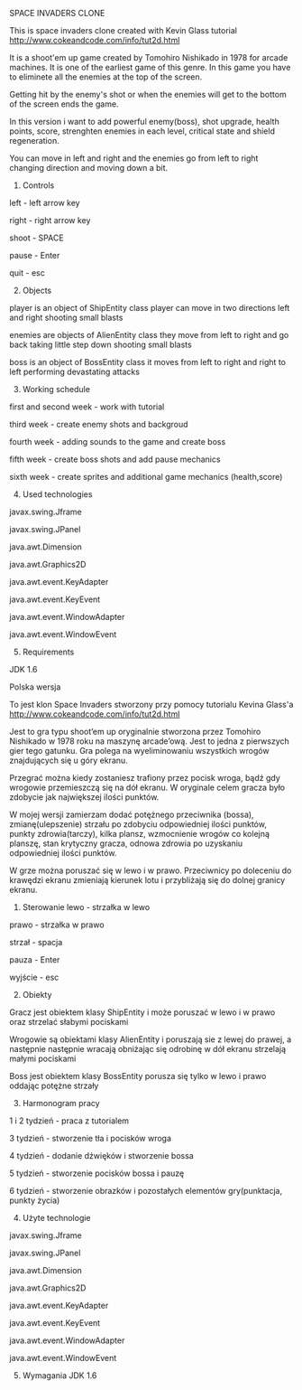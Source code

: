 SPACE INVADERS CLONE

This is space invaders clone created with Kevin Glass tutorial
http://www.cokeandcode.com/info/tut2d.html

It is a shoot'em up game created by Tomohiro Nishikado in 1978 for arcade machines. It is one of the earliest game of this genre. In this game you have to eliminete all the enemies at the top of the screen. 

Getting hit by the enemy's shot or when the enemies will get to the bottom of the screen ends the game.

In this version i want to add powerful enemy(boss), shot upgrade, health points, score, strenghten enemies in each level, critical state and shield regeneration.

You can move in left and right and the enemies go from left to right changing direction and moving down a bit.

1. Controls 

left - left arrow key

right - right arrow key

shoot - SPACE

pause - Enter

quit - esc

2. Objects

player is an object of ShipEntity class player can move in two directions left and right shooting small blasts

enemies are objects of AlienEntity class they move from left to right and go back taking little step down shooting small blasts

boss is an object of BossEntity class it moves from left to right and right to left performing devastating attacks

3. Working schedule

first and second week - work with tutorial

third week - create enemy shots and backgroud

fourth week - adding sounds to the game and create boss

fifth week - create boss shots and add pause mechanics

sixth week - create sprites and additional game mechanics (health,score)

4. Used technologies

javax.swing.Jframe

javax.swing.JPanel

java.awt.Dimension

java.awt.Graphics2D

java.awt.event.KeyAdapter

java.awt.event.KeyEvent

java.awt.event.WindowAdapter

java.awt.event.WindowEvent

5. Requirements

JDK 1.6

Polska wersja

To jest klon Space Invaders stworzony przy pomocy tutorialu Kevina Glass'a
http://www.cokeandcode.com/info/tut2d.html

Jest to gra typu shoot’em up oryginalnie stworzona przez Tomohiro Nishikado w 1978 roku na maszynę arcade’ową. Jest to jedna z pierwszych gier tego gatunku. Gra polega na wyeliminowaniu wszystkich wrogów znajdujących się u góry ekranu. 

Przegrać można kiedy zostaniesz trafiony przez pocisk wroga, bądź gdy wrogowie przemieszczą się na dół ekranu. W oryginale celem gracza było zdobycie jak największej ilości punktów. 

W mojej wersji zamierzam dodać potężnego przeciwnika (bossa), zmianę(ulepszenie) strzału po zdobyciu odpowiedniej ilości punktów, punkty zdrowia(tarczy), kilka plansz, wzmocnienie wrogów co kolejną planszę, stan krytyczny gracza, odnowa zdrowia po uzyskaniu odpowiedniej ilości punktów. 

W grze można poruszać się w lewo i w prawo. Przeciwnicy po doleceniu do krawędzi ekranu zmieniają kierunek lotu i przybliżają się do dolnej granicy ekranu.

1. Sterowanie
lewo - strzałka w lewo

prawo - strzałka w prawo

strzał - spacja

pauza - Enter

wyjście - esc

2. Obiekty

Gracz jest obiektem klasy ShipEntity i może poruszać w lewo i w prawo oraz strzelać słabymi pociskami

Wrogowie są obiektami klasy AlienEntity i poruszają sie z lewej do prawej, a następnie następnie wracają obniżając się odrobinę w dół ekranu strzelają małymi pociskami

Boss jest obiektem klasy BossEntity porusza się tylko w lewo i prawo oddając potężne strzały

3. Harmonogram pracy

1 i 2 tydzień - praca z tutorialem

3 tydzień - stworzenie tła i pocisków wroga

4 tydzień - dodanie dźwięków i stworzenie bossa

5 tydzień - stworzenie pocisków bossa i pauzę

6 tydzień - stworzenie obrazków i pozostałych elementów gry(punktacja, punkty życia)

4. Użyte technologie

javax.swing.Jframe

javax.swing.JPanel

java.awt.Dimension

java.awt.Graphics2D

java.awt.event.KeyAdapter

java.awt.event.KeyEvent

java.awt.event.WindowAdapter

java.awt.event.WindowEvent

5. Wymagania
JDK 1.6
